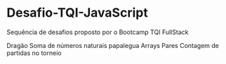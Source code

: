 # Desafio-TQI-JavaScript
Sequência de desafios proposto por o Bootcamp TQI FullStack

Dragão
Soma de números naturais
papalegua
Arrays Pares
Contagem de partidas no torneio
